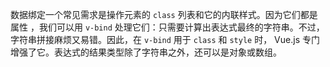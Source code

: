数据绑定一个常见需求是操作元素的 `class` 列表和它的内联样式。因为它们都是属性 ，我们可以用 `v-bind` 处理它们：只需要计算出表达式最终的字符串。不过，字符串拼接麻烦又易错。因此，在 `v-bind` 用于 `class` 和 `style` 时， Vue.js 专门增强了它。表达式的结果类型除了字符串之外，还可以是对象或数组。